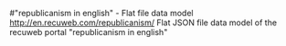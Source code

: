 #"republicanism in english" - Flat file data model
http://en.recuweb.com/republicanism/
Flat JSON file data model of the recuweb portal "republicanism in english"
